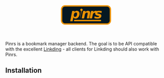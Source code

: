 <div align="center" style="margin-bottom: 3rem">
  <img
    src="logo.png"
    alt="pinrs logo"
  />
</div>

Pinrs is a bookmark manager backend. The goal is to be API compatible with the
excellent [Linkding](https://linkding.link/) -  all clients for Linkding should
also work with Pinrs.

## Installation
